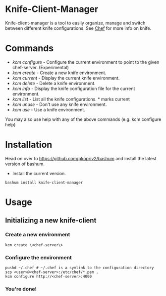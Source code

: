 # Knife-Client-Manager

Knife-client-manager is a tool to easily organize, manage and switch 
between different knife configurations. See [Chef](http://www.opscode.com/chef/)
for more info on knife.


# Commands 

* *kcm configure* - Configure the current environment to point to the given chef-server.  (Experimental)
* *kcm create* - Create a new knife environment.
* *kcm current* - Display the current knife environment.
* *kcm delete* - Delete a knife environment.
* *kcm info* - Display the knife configuration file for the current environment.
* *kcm list* - List all the knife configurations. * marks current
* *kcm unuse* - Don't use any knife environment. 
* *kcm use* - Use a knife environment.

You may also use help with any of the above commands (e.g. kcm configure help)

# Installation

Head on over to https://github.com/pkopriv2/bashum and install the latest version of bashum. 

* Install the current version.
	
```
bashum install knife-client-manager
```

# Usage

## Initializing a new knife-client

### Create a new environment

```
kcm create \<chef-server\>
```

### Configure the environment

```
pushd ~/.chef # ~/.chef is a symlink to the configuration directory
scp <user>@<chef-server>:/etc/chef/*.pem . 
kcm configure http://<chef-server>:4000
```

### You're done!
